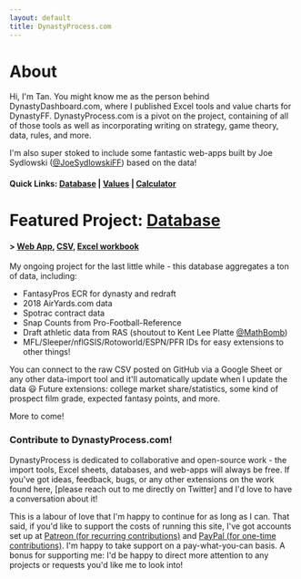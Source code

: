 ```yaml
---
layout: default
title: DynastyProcess.com
---
```

# About

Hi, I'm Tan. You might know me as the person behind DynastyDashboard.com, where I published Excel tools and value charts for DynastyFF. DynastyProcess.com is a pivot on the project, containing of all of those tools as well as incorporating writing on strategy, game theory, data, rules, and more.

I'm also super stoked to include some fantastic web-apps built by Joe Sydlowski ([@JoeSydlowskiFF](http://twitter.com/JoeSydlowskiFF)) based on the data!

#### Quick Links: [Database](/database) | [Values](/values) | [Calculator](/calculator)

# Featured Project: [Database](/database)
#### > [Web App](http://apps.dynastyprocess.com/database), [CSV](https://github.com/tanho63/dynastyprocess/blob/master/files/database.csv), [Excel workbook](https://github.com/tanho63/dynastyprocess/blob/master/files/database-excel-macro.xlsm)

My ongoing project for the last little while - this database aggregates a ton of data, including:

- FantasyPros ECR for dynasty and redraft
- 2018 AirYards.com data
- Spotrac contract data
- Snap Counts from Pro-Football-Reference
- Draft athletic data from RAS (shoutout to Kent Lee Platte [@MathBomb](https://twitter.com/MathBomb))
- MFL/Sleeper/nflGSIS/Rotoworld/ESPN/PFR IDs for easy extensions to other things!

You can connect to the raw CSV posted on GitHub via a Google Sheet or any other data-import tool and it'll automatically update when I update the data :smiley: Future extensions: college market share/statistics, some kind of prospect film grade, expected fantasy points, and more.

More to come!

### Contribute to DynastyProcess.com!

DynastyProcess is dedicated to collaborative and open-source work - the import tools, Excel sheets, databases, and web-apps will always be free. If you've got ideas, feedback, bugs, or any other extensions on the work found here, [please reach out to me directly on Twitter] and I'd love to have a conversation about it!

This is a labour of love that I'm happy to continue for as long as I can. That said, if you'd like to support the costs of running this site, I've got accounts set up at [Patreon (for recurring contributions)](https://www.patreon.com/tanho) and [PayPal (for one-time contributions)](https://www.paypal.me/tan63). I'm happy to take support on a pay-what-you-can basis. A bonus for supporting me: I'd be happy to direct more attention to any projects or requests you'd like me to look into!

